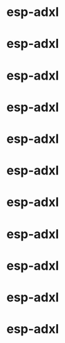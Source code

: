 # esp-adxl
# esp-adxl
# esp-adxl
# esp-adxl
# esp-adxl
# esp-adxl
# esp-adxl
# esp-adxl
# esp-adxl
# esp-adxl
# esp-adxl
